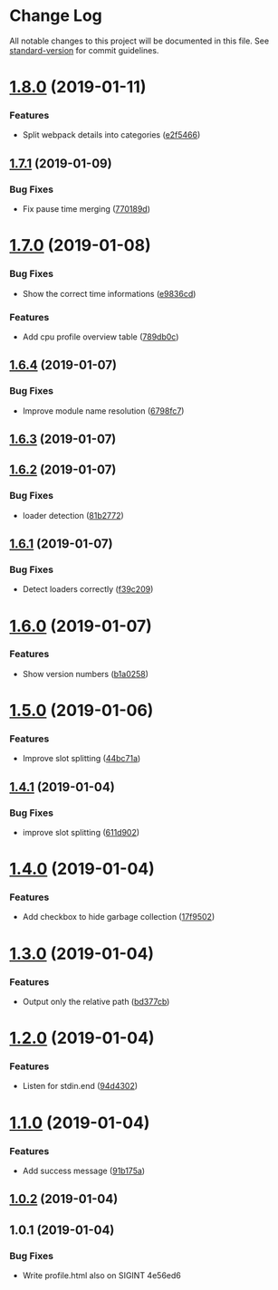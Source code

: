 # Change Log

All notable changes to this project will be documented in this file. See [standard-version](https://github.com/conventional-changelog/standard-version) for commit guidelines.

<a name="1.8.0"></a>
# [1.8.0](https://github.com/jantimon/cpuprofile-webpack-plugin/compare/v1.7.1...v1.8.0) (2019-01-11)


### Features

* Split webpack details into categories ([e2f5466](https://github.com/jantimon/cpuprofile-webpack-plugin/commit/e2f5466))



<a name="1.7.1"></a>
## [1.7.1](https://github.com/jantimon/cpuprofile-webpack-plugin/compare/v1.7.0...v1.7.1) (2019-01-09)


### Bug Fixes

* Fix pause time merging ([770189d](https://github.com/jantimon/cpuprofile-webpack-plugin/commit/770189d))



<a name="1.7.0"></a>
# [1.7.0](https://github.com/jantimon/cpuprofile-webpack-plugin/compare/v1.6.4...v1.7.0) (2019-01-08)


### Bug Fixes

* Show the correct time informations ([e9836cd](https://github.com/jantimon/cpuprofile-webpack-plugin/commit/e9836cd))


### Features

* Add cpu profile overview table ([789db0c](https://github.com/jantimon/cpuprofile-webpack-plugin/commit/789db0c))



<a name="1.6.4"></a>
## [1.6.4](https://github.com/jantimon/cpuprofile-webpack-plugin/compare/v1.6.3...v1.6.4) (2019-01-07)


### Bug Fixes

* Improve module name resolution ([6798fc7](https://github.com/jantimon/cpuprofile-webpack-plugin/commit/6798fc7))



<a name="1.6.3"></a>
## [1.6.3](https://github.com/jantimon/cpuprofile-webpack-plugin/compare/v1.6.2...v1.6.3) (2019-01-07)



<a name="1.6.2"></a>
## [1.6.2](https://github.com/jantimon/cpuprofile-webpack-plugin/compare/v1.6.1...v1.6.2) (2019-01-07)


### Bug Fixes

* loader detection ([81b2772](https://github.com/jantimon/cpuprofile-webpack-plugin/commit/81b2772))



<a name="1.6.1"></a>
## [1.6.1](https://github.com/jantimon/cpuprofile-webpack-plugin/compare/v1.6.0...v1.6.1) (2019-01-07)


### Bug Fixes

* Detect loaders correctly ([f39c209](https://github.com/jantimon/cpuprofile-webpack-plugin/commit/f39c209))



<a name="1.6.0"></a>
# [1.6.0](https://github.com/jantimon/cpuprofile-webpack-plugin/compare/v1.5.0...v1.6.0) (2019-01-07)


### Features

* Show version numbers ([b1a0258](https://github.com/jantimon/cpuprofile-webpack-plugin/commit/b1a0258))



<a name="1.5.0"></a>
# [1.5.0](https://github.com/jantimon/cpuprofile-webpack-plugin/compare/v1.4.1...v1.5.0) (2019-01-06)


### Features

* Improve slot splitting ([44bc71a](https://github.com/jantimon/cpuprofile-webpack-plugin/commit/44bc71a))



<a name="1.4.1"></a>
## [1.4.1](https://github.com/jantimon/cpuprofile-webpack-plugin/compare/v1.4.0...v1.4.1) (2019-01-04)


### Bug Fixes

* improve slot splitting ([611d902](https://github.com/jantimon/cpuprofile-webpack-plugin/commit/611d902))



<a name="1.4.0"></a>
# [1.4.0](https://github.com/jantimon/cpuprofile-webpack-plugin/compare/v1.3.0...v1.4.0) (2019-01-04)


### Features

* Add checkbox to hide garbage collection ([17f9502](https://github.com/jantimon/cpuprofile-webpack-plugin/commit/17f9502))



<a name="1.3.0"></a>
# [1.3.0](https://github.com/jantimon/cpuprofile-webpack-plugin/compare/v1.2.0...v1.3.0) (2019-01-04)


### Features

* Output only the relative path ([bd377cb](https://github.com/jantimon/cpuprofile-webpack-plugin/commit/bd377cb))



<a name="1.2.0"></a>
# [1.2.0](https://github.com/jantimon/cpuprofile-webpack-plugin/compare/v1.1.0...v1.2.0) (2019-01-04)


### Features

* Listen for stdin.end ([94d4302](https://github.com/jantimon/cpuprofile-webpack-plugin/commit/94d4302))



<a name="1.1.0"></a>
# [1.1.0](https://github.com/jantimon/cpuprofile-webpack-plugin/compare/v1.0.2...v1.1.0) (2019-01-04)


### Features

* Add success message ([91b175a](https://github.com/jantimon/cpuprofile-webpack-plugin/commit/91b175a))



<a name="1.0.2"></a>
## [1.0.2](/compare/v1.0.1...v1.0.2) (2019-01-04)



<a name="1.0.1"></a>
## 1.0.1 (2019-01-04)


### Bug Fixes

* Write profile.html also on SIGINT 4e56ed6
